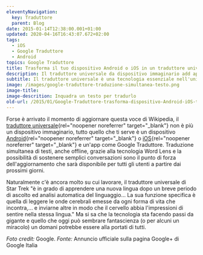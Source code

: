 ```yaml
---
eleventyNavigation:
  key: Traduttore
  parent: Blog
date: 2015-01-14T12:38:00.001+01:00
updated: 2020-04-16T16:43:07.672+02:00
tags:
  - iOS
  - Google Traduttore
  - Android
topics: Google Traduttore
title: Trasforma il tuo dispositivo Android o iOS in un traduttore universale grazie a Google Traduttore
description: Il traduttore universale da dispositivo immaginario add app disponibile per Android e iOS grazie a Google Traduttore.
subtitle: Il traduttore universale è una tecnologia essenziale nell'universo immaginario di Star Trek popolato di numerose specie aliene. Ma si tratta davvero di sola fantascienza?
image: /images/google-traduttore-traduzione-simultanea-testo.png
image-title:
image-descrition: Inquadra un testo per tradurlo
old-url: /2015/01/Google-Traduttore-trasforma-dispositivo-Android-iOS-traduttore-universale.html
---
```

Forse è arrivato il momento di aggiornare questa voce di Wikipedia, il [traduttore universale](https://it.wikipedia.org/wiki/Traduttore_universale){rel="noopener noreferrer" target="_blank"} non è più un dispositivo immaginario, tutto quello che ti serve è un dispositivo [Android](https://play.google.com/store/apps/details?id=com.google.android.apps.translate&hl=it){rel="noopener noreferrer" target="_blank"} o [iOS](https://itunes.apple.com/it/app/google-translate/id414706506?mt=8){rel="noopener noreferrer" target="_blank"} e un'app come Google Traduttore. Traduzione simultanea di testi, anche offline, grazie alla tecnologia Word Lens e la possibilità di sostenere semplici conversazioni sono il punto di forza dell'aggiornamento che sarà disponibile per tutti gli utenti a partire dai prossimi giorni.

Naturalmente c'è ancora molto su cui lavorare, il traduttore universale di Star Trek "è in grado di apprendere una nuova lingua dopo un breve periodo di ascolto ed analisi automatica del linguaggio... La sua funzione specifica è quella di leggere le onde cerebrali emesse da ogni forma di vita che incontra,... e inviarne altre in modo che il cervello abbia l'impressioni di sentire nella stessa lingua." Ma si sa che la tecnologia sta facendo passi da gigante e quello che oggi può sembrare fantascienza (o per alcuni un miracolo) un domani potrebbe essere alla portati di tutti.

*Foto credit:* Google. *Fonte:* Annuncio ufficiale sulla pagina Google+ di Google Italia
